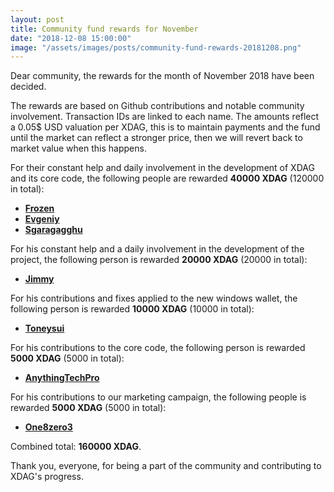 ```yaml
---
layout: post
title: Community fund rewards for November
date: "2018-12-08 15:00:00"
image: "/assets/images/posts/community-fund-rewards-20181208.png"
---
```


Dear community, the rewards for the month of November 2018 have been decided.

The rewards are based on Github contributions and notable community involvement. Transaction IDs are linked to each name.
The amounts reflect a 0.05\$ USD valuation per XDAG, this is to maintain payments and the fund until the market can reflect a stronger price, then we will revert back to market value when this happens.

For their constant help and daily involvement in the development of XDAG and its core code,
the following people are rewarded **40000 XDAG** (120000 in total):

- [**Frozen**](https://explorer.xdag.io/block/c0wbJxpfYN3UI/v7mS7MwMg6fn3rzLPj)
- [**Evgeniy**](https://explorer.xdag.io/block/oHNVRQtHfqwld4CbYUZRAMBnSM9AQ+WT)
- [**Sgaragagghu**](https://explorer.xdag.io/block/M+TABj2rUzg1h0ZigFS9fUKRXAnbgMdQ)

For his constant help and a daily involvement in the development of the project,
the following person is rewarded **20000 XDAG** (20000 in total):

- [**Jimmy**](https://explorer.xdag.io/block/lJBrnGTxg4/jV3twl6Xzkf39jOeK6GtN)

For his contributions and fixes applied to the new windows wallet, the following person is rewarded **10000 XDAG** (10000 in total):

- [**Toneysui**](https://explorer.xdag.io/block/BbC8MbfYNooKw93ylXdBytjhEK80eCPt)

For his contributions to the core code, the following person is rewarded **5000 XDAG** (5000 in total):

- [**AnythingTechPro**](https://explorer.xdag.io/block/h4tziZBF0B1svisoaIlLxfx0tX7e/K39)

For his contributions to our marketing campaign, the following people is rewarded **5000 XDAG** (5000 in total):

- [**One8zero3**](https://explorer.xdag.io/block/jaoZ84zTZgDWjBDUA9sAvNDJRZhrcelT)

Combined total: **160000 XDAG**.

Thank you, everyone, for being a part of the community and contributing to XDAG's progress.
